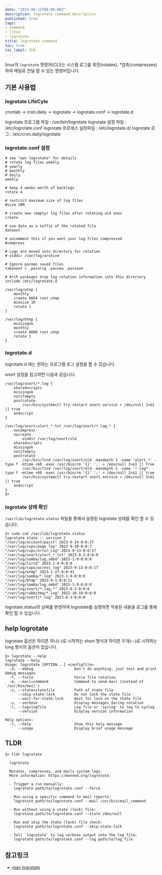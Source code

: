```yaml
---
date: "2023-09-12T00:00:00Z"
description: logrotate command description
published: true
tags:
- command
- linux
- logrotate
title: logrotate command
toc: true
toc_label: 차례
---
```


linux의 `logrotate` 명령어(CLI)는 시스템 로그를 회전(rotates), *압축(compresses)하여
메일로 전달 할 수 있는 명령어입니다.

## 기본 사용법

### logrotate LifeCyle

crontab -> cron.daily -> logrotate -> logrotate.conf -> logrotate.d

logrotate 프로그램 파일 : /usr/bin/logrotate
logrotate 설정 파일 : /etc/logrotate.conf
logrotate 프로세스 설정파일 : /etc/logrotate.d/
logrotate 로그 : /etc/cron.daily/logrotate

### logrotate.conf 설정

```text
# see "man logrotate" for details
# rotate log files weekly
# yearly
# monthly
# daily
weekly

# keep 4 weeks worth of backlogs
rotate 4

# restrict maximum size of log files
#size 20M

# create new (empty) log files after rotating old ones
create

# use date as a suffix of the rotated file
dateext

# uncomment this if you want your log files compressed
#compress

# Logs are moved into directory for rotation
# olddir /var/log/archive

# Ignore pacman saved files
tabooext + .pacorig .pacnew .pacsave

# Arch packages drop log rotation information into this directory
include /etc/logrotate.d

/var/log/wtmp {
    monthly
    create 0664 root utmp
    minsize 1M
    rotate 1
}

/var/log/btmp {
    missingok
    monthly
    create 0600 root utmp
    rotate 1
}
```
### logrotate.d

logrotate.d 에는 원하는 프로그램 로그 설정을 할 수 있습니다.

snort 설정을 참고하면 다음과 같습니다.

```text
/var/log/snort/*.log {
	sharedscripts
	missingok
	notifempty
	postrotate
		/usr/bin/systemctl try-restart snort.service > /dev/null 2>&1 || true
	endscript
}

/var/log/snort/alert_*.txt /var/log/snort/*.log.* {
	nocompress
	nocreate
        olddir /var/log/snort/old
	sharedscripts
	missingok
	notifempty
	postrotate
		/usr/bin/find /var/log/snort/old -maxdepth 1 -name 'alert_*' -type f -mtime +60 -exec /usr/bin/rm '{}' ';' > /dev/null 2>&1 || true
		/usr/bin/find /var/log/snort/old -maxdepth 1 -name '*.log*' -type f -mtime +60 -exec /usr/bin/rm '{}' ';' > /dev/null 2>&1 || true
		/usr/bin/systemctl try-restart snort.service > /dev/null 2>&1 || true
	endscript
}
$> 
```

### logrotate 상태 확인

`/var/lib/logrotate.status` 파일을 통해서 설정된 logrotate 상태를 확인 할 수 있습니다.

```shell
$> sudo cat /var/lib/logrotate.status
logrotate state -- version 2
"/var/log/account/pacct" 2023-9-14-0:0:37
"/var/log/cups/page_log" 2023-9-10-0:0:7
"/var/log/cups/error_log" 2023-9-13-0:0:17
"/var/log/snort/alert_*.txt" 2023-8-3-0:0:0
"/var/log/samba/log.smbd" 2023-1-9-0:0:0
"/var/log/lircd" 2023-1-9-0:0:0
"/var/log/cups/access_log" 2023-9-13-0:0:17
"/var/log/wtmp" 2023-1-27-0:0:41
"/var/log/samba/*.log" 2023-1-9-0:0:0
"/var/log/btmp" 2023-9-1-0:0:11
"/var/log/samba/log.nmbd" 2023-1-9-0:0:0
"/var/log/snort/*.log.*" 2023-8-3-0:0:0
"/var/log/rabbitmq/*.log" 2022-10-19-0:0:0
"/var/log/snort/*.log" 2023-8-3-0:0:0
```

logrotate.status의 날짜를 변경하여 logrotate를 실행하면 적용된 내용을 로그를 통해 확인 할 수 있습니다.


## help logrotate
logrotate 옵션은 하이픈 하나(-)로 시작하는 short 형식과 하이픈 두개(--)로 시작하는 long 형식의 옵션이 있습니다. 

```shell
$> logrotate --help
logrotate --help
Usage: logrotate [OPTION...] <configfile>
  -d, --debug                   Don't do anything, just test and print debug messages
  -f, --force                   Force file rotation
  -m, --mail=command            Command to send mail (instead of `/usr/bin/mail')
  -s, --state=statefile         Path of state file
      --skip-state-lock         Do not lock the state file
      --wait-for-state-lock     Wait for lock on the state file
  -v, --verbose                 Display messages during rotation
  -l, --log=logfile             Log file or 'syslog' to log to syslog
      --version                 Display version information

Help options:
  -?, --help                    Show this help message
      --usage                   Display brief usage message
```

## TLDR
```shell
$> tldr logrotate

  logrotate

  Rotates, compresses, and mails system logs.
  More information: https://manned.org/logrotate.

  - Trigger a run manually:
    logrotate path/to/logrotate.conf --force

  - Run using a specific command to mail reports:
    logrotate path/to/logrotate.conf --mail /usr/bin/mail_command

  - Run without using a state (lock) file:
    logrotate path/to/logrotate.conf --state /dev/null

  - Run and skip the state (lock) file check:
    logrotate path/to/logrotate.conf --skip-state-lock

  - Tell `logrotate` to log verbose output into the log file:
    logrotate path/to/logrotate.conf --log path/to/log_file
```

## 참고링크

* [man logrotate][1]

[1]: https://man.archlinux.org/man/logrotate.8 "man logrotate"
